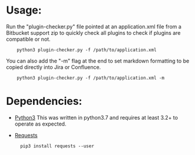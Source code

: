 # Usage:
Run the "plugin-checker.py" file pointed at an application.xml file from a Bitbucket support zip to quickly check all plugins to check if plugins are compatible or not.

        python3 plugin-checker.py -f /path/to/application.xml

You can also add the "-m" flag at the end to set markdown formatting to be copied directly into Jira or Confluence.

        python3 plugin-checker.py -f /path/to/application.xml -m

# Dependencies:
* [Python3](https://www.python.org/downloads/) This was written in python3.7 and requires at least 3.2+ to operate as expected.
* [Requests](http://docs.python-requests.org/en/master/)

        pip3 install requests --user
